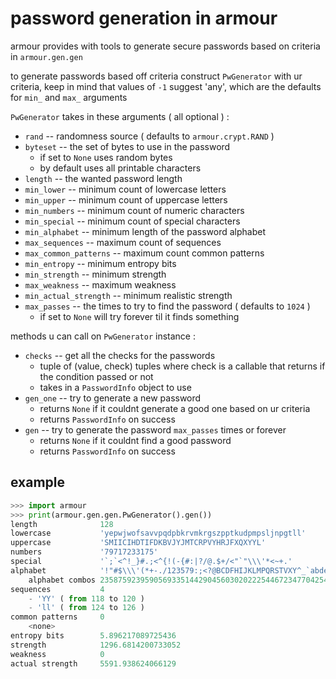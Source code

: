 # password generation in armour

armour provides with tools to generate secure
passwords based on criteria in `armour.gen.gen`

to generate passwords based off criteria construct `PwGenerator` with
ur criteria, keep in mind that values of `-1` suggest 'any', which are the
defaults for `min_` and `max_` arguments

`PwGenerator` takes in these arguments ( all optional ) :

-   `rand` -- randomness source ( defaults to `armour.crypt.RAND` )
-   `byteset` -- the set of bytes to use in the password
    -   if set to `None` uses random bytes
    -   by default uses all printable characters
-   `length` -- the wanted password length
-   `min_lower` -- minimum count of lowercase letters
-   `min_upper` -- minimum count of uppercase letters
-   `min_numbers` -- minimum count of numeric characters
-   `min_special` -- minimum count of special characters
-   `min_alphabet` -- minimum length of the password alphabet
-   `max_sequences` -- maximum count of sequences
-   `max_common_patterns` -- maximum count common patterns
-   `min_entropy` -- minimum entropy bits
-   `min_strength` -- minimum strength
-   `max_weakness` -- maximum weakness
-   `min_actual_strength` -- minimum realistic strength
-   `max_passes` -- the times to try to find the password ( defaults to `1024` )
    -   if set to `None` will try forever til it finds something

methods u can call on `PwGenerator` instance :

-   `checks` -- get all the checks for the passwords
    -   tuple of (value, check) tuples where check is a callable that
        returns if the condition passed or not
    -   takes in a `PasswordInfo` object to use
-   `gen_one` -- try to generate a new password
    -   returns `None` if it couldnt generate a good one based on ur criteria
    -   returns `PasswordInfo` on success
-   `gen` -- try to generate the password `max_passes` times or forever
    -   returns `None` if it couldnt find a good password
    -   returns `PasswordInfo` on success

## example

```py
>>> import armour
>>> print(armour.gen.gen.PwGenerator().gen())
length              128
lowercase           'yepwjwofsavvpqdpbkrvmkrgszpptkudpmpsljnpgtll'
uppercase           'SMIICIHDTIFDKBVJYJMTCRPVYHRJFXQXYYL'
numbers             '79717233175'
special             '`;`<^!_}#.;<^{!(-{#:|?/@.$+/<"`"\\\'*<~+.'
alphabet            '!"#$\\\'(*+-./123579:;<?@BCDFHIJKLMPQRSTVXY^_`abdefgjklmnopqrstuvwyz{|}~'
    alphabet combos 23587592395905693351442904560302022254467234770425414285469530657504535801364915816432245490596299658923687643435038957720860320754227185558333794857703311787045162048625406818415063860534352804900792572705170993013538266734645947850241
sequences           4
    - 'YY' ( from 118 to 120 )
    - 'll' ( from 124 to 126 )
common patterns     0
    <none>
entropy bits        5.896217089725436
strength            1296.6814200733052
weakness            0
actual strength     5591.938624066129
```
